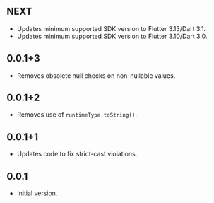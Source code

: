 ## NEXT

* Updates minimum supported SDK version to Flutter 3.13/Dart 3.1.
* Updates minimum supported SDK version to Flutter 3.10/Dart 3.0.

## 0.0.1+3

* Removes obsolete null checks on non-nullable values.

## 0.0.1+2

* Removes use of `runtimeType.toString()`.

## 0.0.1+1

* Updates code to fix strict-cast violations.

## 0.0.1

* Initial version.
